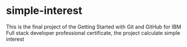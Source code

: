 # simple-interest
This is the final project of the Getting Started with Git and GitHub for IBM Full stack developer professional certificate, the project calculate simple interest
